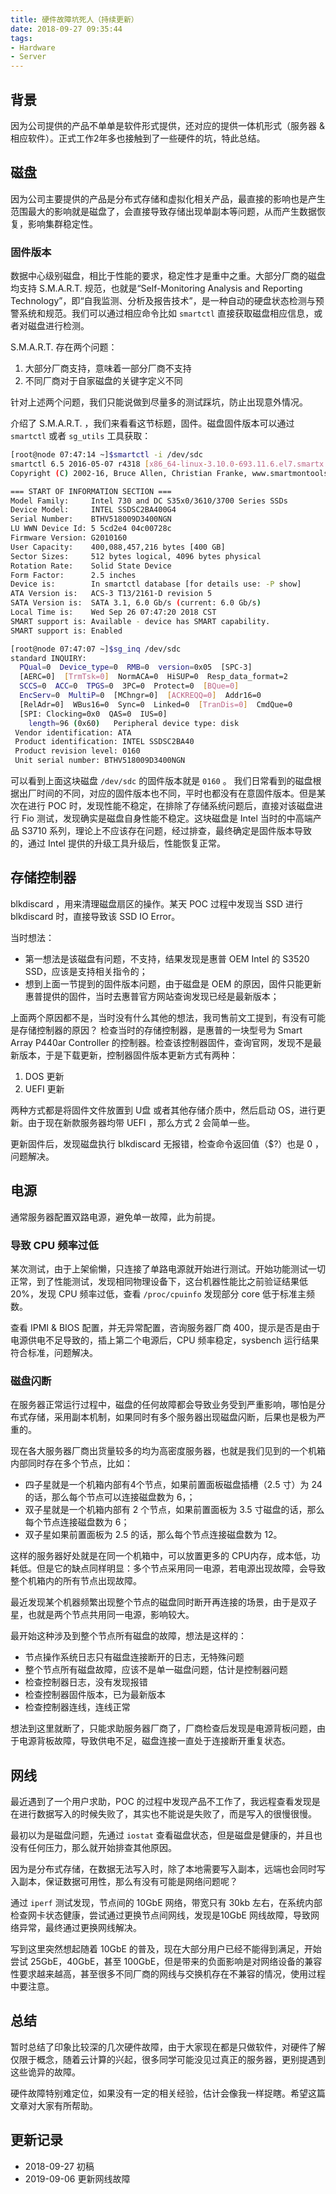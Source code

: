 ```yaml
---
title: 硬件故障坑死人（持续更新）
date: 2018-09-27 09:35:44
tags:
- Hardware
- Server
---
```



## 背景
因为公司提供的产品不单单是软件形式提供，还对应的提供一体机形式（服务器 & 相应软件）。正式工作2年多也接触到了一些硬件的坑，特此总结。

## 磁盘
因为公司主要提供的产品是分布式存储和虚拟化相关产品，最直接的影响也是产生范围最大的影响就是磁盘了，会直接导致存储出现单副本等问题，从而产生数据恢复，影响集群稳定性。

### 固件版本

数据中心级别磁盘，相比于性能的要求，稳定性才是重中之重。大部分厂商的磁盘均支持 S.M.A.R.T. 规范，也就是“Self-Monitoring Analysis and Reporting Technology”，即“自我监测、分析及报告技术”，是一种自动的硬盘状态检测与预警系统和规范。我们可以通过相应命令比如 `smartctl` 直接获取磁盘相应信息，或者对磁盘进行检测。

S.M.A.R.T. 存在两个问题：
1. 大部分厂商支持，意味着一部分厂商不支持
2. 不同厂商对于自家磁盘的关键字定义不同

针对上述两个问题，我们只能说做到尽量多的测试踩坑，防止出现意外情况。

介绍了 S.M.A.R.T. ，我们来看看这节标题，固件。磁盘固件版本可以通过 `smartctl` 或者 `sg_utils` 工具获取：

```bash
[root@node 07:47:14 ~]$smartctl -i /dev/sdc
smartctl 6.5 2016-05-07 r4318 [x86_64-linux-3.10.0-693.11.6.el7.smartx.1.x86_64] (local build)
Copyright (C) 2002-16, Bruce Allen, Christian Franke, www.smartmontools.org

=== START OF INFORMATION SECTION ===
Model Family:     Intel 730 and DC S35x0/3610/3700 Series SSDs
Device Model:     INTEL SSDSC2BA400G4
Serial Number:    BTHV518009D3400NGN
LU WWN Device Id: 5 5cd2e4 04c00728c
Firmware Version: G2010160
User Capacity:    400,088,457,216 bytes [400 GB]
Sector Sizes:     512 bytes logical, 4096 bytes physical
Rotation Rate:    Solid State Device
Form Factor:      2.5 inches
Device is:        In smartctl database [for details use: -P show]
ATA Version is:   ACS-3 T13/2161-D revision 5
SATA Version is:  SATA 3.1, 6.0 Gb/s (current: 6.0 Gb/s)
Local Time is:    Wed Sep 26 07:47:20 2018 CST
SMART support is: Available - device has SMART capability.
SMART support is: Enabled

[root@node 07:47:07 ~]$sg_inq /dev/sdc
standard INQUIRY:
  PQual=0  Device_type=0  RMB=0  version=0x05  [SPC-3]
  [AERC=0]  [TrmTsk=0]  NormACA=0  HiSUP=0  Resp_data_format=2
  SCCS=0  ACC=0  TPGS=0  3PC=0  Protect=0  [BQue=0]
  EncServ=0  MultiP=0  [MChngr=0]  [ACKREQQ=0]  Addr16=0
  [RelAdr=0]  WBus16=0  Sync=0  Linked=0  [TranDis=0]  CmdQue=0
  [SPI: Clocking=0x0  QAS=0  IUS=0]
    length=96 (0x60)   Peripheral device type: disk
 Vendor identification: ATA     
 Product identification: INTEL SSDSC2BA40
 Product revision level: 0160
 Unit serial number: BTHV518009D3400NGN  
```

可以看到上面这块磁盘 `/dev/sdc` 的固件版本就是 `0160` 。
我们日常看到的磁盘根据出厂时间的不同，对应的固件版本也不同，平时也都没有在意固件版本。但是某次在进行 POC 时，发现性能不稳定，在排除了存储系统问题后，直接对该磁盘进行 Fio 测试，发现确实是磁盘自身性能不稳定。这块磁盘是 Intel 当时的中高端产品 S3710 系列，理论上不应该存在问题，经过排查，最终确定是固件版本导致的，通过 Intel 提供的升级工具升级后，性能恢复正常。

## 存储控制器

blkdiscard ，用来清理磁盘扇区的操作。某天 POC 过程中发现当 SSD 进行 blkdiscard 时，直接导致该 SSD IO Error。

当时想法： 
* 第一想法是该磁盘有问题，不支持，结果发现是惠普 OEM Intel 的 S3520 SSD，应该是支持相关指令的；
* 想到上面一节提到的固件版本问题，由于磁盘是 OEM 的原因，固件只能更新惠普提供的固件，当时去惠普官方网站查询发现已经是最新版本；

上面两个原因都不是，当时没有什么其他的想法，我司售前文工提到，有没有可能是存储控制器的原因？
检查当时的存储控制器，是惠普的一块型号为 Smart Array P440ar Controller 的控制器。检查该控制器固件，查询官网，发现不是最新版本，于是下载更新，控制器固件版本更新方式有两种：
1. DOS 更新
2. UEFI 更新

两种方式都是将固件文件放置到 U盘 或者其他存储介质中，然后启动 OS，进行更新。由于现在新款服务器均带 UEFI ，那么方式 2 会简单一些。

更新固件后，发现磁盘执行 blkdiscard 无报错，检查命令返回值（$?）也是 0 ，问题解决。


## 电源

通常服务器配置双路电源，避免单一故障，此为前提。

### 导致 CPU 频率过低

某次测试，由于上架偷懒，只连接了单路电源就开始进行测试。开始功能测试一切正常，到了性能测试，发现相同物理设备下，这台机器性能比之前验证结果低 20%，发现 CPU 频率过低，查看 `/proc/cpuinfo` 发现部分 core 低于标准主频数。

查看 IPMI & BIOS 配置，并无异常配置，咨询服务器厂商 400，提示是否是由于电源供电不足导致的，插上第二个电源后，CPU 频率稳定，sysbench 运行结果符合标准，问题解决。


### 磁盘闪断

在服务器正常运行过程中，磁盘的任何故障都会导致业务受到严重影响，哪怕是分布式存储，采用副本机制，如果同时有多个服务器出现磁盘闪断，后果也是极为严重的。

现在各大服务器厂商出货量较多的均为高密度服务器，也就是我们见到的一个机箱内部同时存在多个节点，比如： 
* 四子星就是一个机箱内部有4个节点，如果前置面板磁盘插槽（2.5 寸）为 24 的话，那么每个节点可以连接磁盘数为 6，；
* 双子星就是一个机箱内部有 2 个节点，如果前置面板为 3.5 寸磁盘的话，那么每个节点连接磁盘数为 6；
* 双子星如果前置面板为 2.5 的话，那么每个节点连接磁盘数为 12。

这样的服务器好处就是在同一个机箱中，可以放置更多的 CPU内存，成本低，功耗低。但是它的缺点同样明显：多个节点采用同一电源，若电源出现故障，会导致整个机箱内的所有节点出现故障。

最近发现某个机器频繁出现整个节点的磁盘同时断开再连接的场景，由于是双子星，也就是两个节点共用同一电源，影响较大。

最开始这种涉及到整个节点所有磁盘的故障，想法是这样的：
* 节点操作系统日志只有磁盘连接断开的日志，无特殊问题
* 整个节点所有磁盘故障，应该不是单一磁盘问题，估计是控制器问题
* 检查控制器日志，没有发现报错
* 检查控制器固件版本，已为最新版本
* 检查控制器连线，连线正常

想法到这里就断了，只能求助服务器厂商了，厂商检查后发现是电源背板问题，由于电源背板故障，导致供电不足，磁盘连接一直处于连接断开重复状态。


## 网线

最近遇到了一个用户求助，POC 的过程中发现产品不工作了，我远程查看发现是在进行数据写入的时候失败了，其实也不能说是失败了，而是写入的很慢很慢。

最初以为是磁盘问题，先通过 `iostat` 查看磁盘状态，但是磁盘是健康的，并且也没有任何压力，那么就开始排查其他原因。

因为是分布式存储，在数据无法写入时，除了本地需要写入副本，远端也会同时写入副本，保证数据可用性，那么有没有可能是网络问题呢？

通过 `iperf` 测试发现，节点间的 10GbE 网络，带宽只有 30kb 左右，在系统内部检查网卡状态健康，尝试通过更换节点间网线，发现是10GbE 网线故障，导致网络异常，最终通过更换网线解决。

写到这里突然想起随着 10GbE 的普及，现在大部分用户已经不能得到满足，开始尝试 25GbE，40GbE，甚至 100GbE，但是带来的负面影响是对网络设备的兼容性要求越来越高，甚至很多不同厂商的网线与交换机存在不兼容的情况，使用过程中要注意。



## 总结

暂时总结了印象比较深的几次硬件故障，由于大家现在都是只做软件，对硬件了解仅限于概念，随着云计算的兴起，很多同学可能没见过真正的服务器，更别提遇到这些诡异的故障。

硬件故障特别难定位，如果没有一定的相关经验，估计会像我一样捉瞎。希望这篇文章对大家有所帮助。


## 更新记录

* 2018-09-27 初稿
* 2019-09-06 更新网线故障